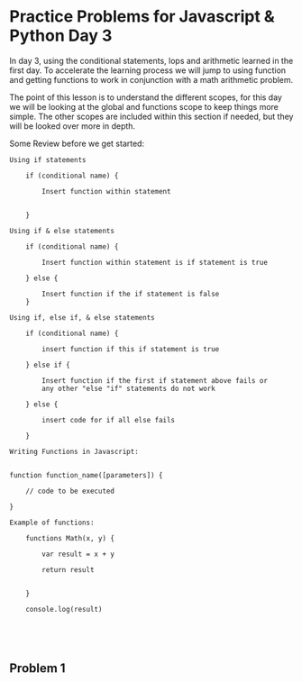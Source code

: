 # Practice Problems for Javascript & Python Day 3



In day 3, using the conditional statements, lops and arithmetic learned in the first day. To accelerate the learning process we will jump to using function and getting functions to work in conjunction with a math arithmetic problem. 

The point of this lesson is to understand the different scopes, for this day we will be looking at the global and functions scope to keep things more simple. The other scopes are included within this section if needed, but they will be looked over more in depth. 

Some Review before we get started: 

```
Using if statements

    if (conditional name) {
        
        Insert function within statement 


    }

Using if & else statements 

    if (conditional name) {

        Insert function within statement is if statement is true

    } else {

        Insert function if the if statement is false 
    }

Using if, else if, & else statements 

    if (conditional name) {

        insert function if this if statement is true 

    } else if {

        Insert function if the first if statement above fails or    
        any other "else "if" statements do not work 

    } else {

        insert code for if all else fails 

    }

Writing Functions in Javascript: 


function function_name([parameters]) {

    // code to be executed 

}

Example of functions: 

    functions Math(x, y) {

        var result = x + y

        return result


    }

    console.log(result)





```

## Problem 1